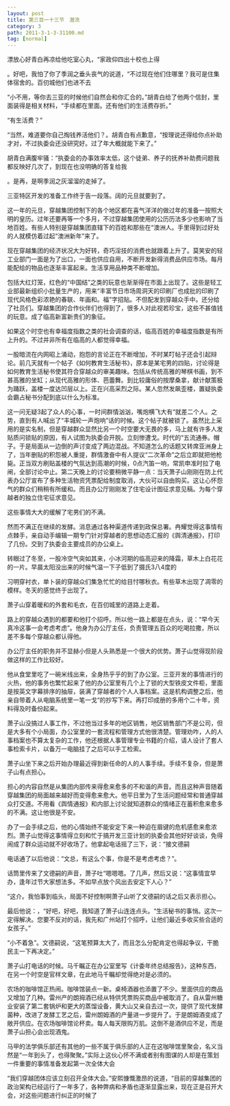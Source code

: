 ```yaml
---
layout: post
title: 第三百一十三节　潜流
category: 3
path: 2011-3-1-3-31100.md
tag: [normal]
---
```


漂放心好青白再凉给他吃室心丸，“家政仰四出十校也上得

。好吧，我怕了你了季润之垂头丧气的说道，“不过现在他们住哪里？我可是住集体宿舍的。百仞城他们也进不去

“小不用，等你去三亚的时候他们自然会和你汇合的。”胡青白给了他两个信封，里面装得是相关材料，“手续都在里面。还有他们的生活费存折。”

“有生活费？”

“当然，难道要你自己掏钱养活他们？。胡青白有点歉意，“按理说还得给你点补助才对，不过执委会还没研究好。过了年大概就能下来了。”

胡青白满腹牢骚：“执委会的办事效率太低，这个徒弟、养子的抚养补助费问题我都反映好几次了，到现在也没明确的答复给我

。是再，是啊季润之灰溜溜的走掉了。

三亚特区开发的准备工作终于告一段落。阔的元旦就要到了。

这一年的元旦，穿越集团控制下的各个地区都在喜气洋洋的做过年的准备一按照大明的皇历。过年还要再等一个多月，不过穿越集团使用的公历历法多少也影响了当地百姓。有些人特别是穿越集团直辖下的百姓和那些在“澳洲人。手里得到过好处的人就模仿着过起“澳洲新年”来了。

现在穿越集团的经济状况大为好转，奇巧淫技的消费也就跟着上升了。莫笑安的轻工业部门一面是为了出口，一面也供应自用，不断开发新得消费品供应市场。每月能配给的物品也逐渐丰富起来。生活享用品种类不断增加。

包括大红灯笼，红色的“中国结”之类的玩意也渐渐得在市面上出现了。这些是轻工业部最新组织小批量生产的，用来“丰富节日市场周洞天的印刷厂也成批的印刷了现代风格色彩浓艳的春联、年画和。福”字招贴。不但配发到穿越众手中。还分给了社员们。穿越集团的合作伙伴们也得到了，很多人对此视若珍宝，这些不甚值钱的玩意。成了临高新富新贵们的象征。

如果这个时空也有幸福度指数之类的社会调查的话，临高百姓的幸福度指数是有所上升的。不过并非所有在临高的人都觉得幸福。

一股暗流在内网昭上涌动，抱怨的言论正在不断增加，不时某叮帖子还会引起辩论。前几天就有一个帖子《如何教育生活秘书》，原本是某宅男的四贴，讨论得是如何教育生活秘书使其符合穿越众的审美趣味。包括从传统高雅的琴棋书画，到不甚高雅的坐缸；从现代高雅的形体、芭蕾舞。到比较庸俗的按摩桑拿，献计献策极为踊跃，盖楼一度达凹层以上。正在兴高采烈之际。某人忽然发飙歪楼，置疑执委会霸占秘书分配到底以什么为标准。

这一问无疑3起了众人的心事，一时间群情汹汹，嘴炮横飞大有“就差二个人。之势，直到有人喊出了“丰城轮一声炮响”话的时候。这个帖子就被锁了。虽然比上采用的是实名制，但是穿越群众显然比另一个时空要大无畏的多，马上就有许多人发贴质问锁贴的原因，有人试图为执委会开脱。立刻惨遭戈。时代的“五流通券。帽子。于是局面从一边倒的声讨变成了两边混战。不知道怎么的话题又转席亚洲身上了，当年删贴的积怨被人重提，群情激奋中有人提议“二次革命”之后立即就把他枪毙。正当双方刷贴盖楼的气氛达到高潮的时候，0点汽笛一响，常凯申准时拉了电闸，全部讨论中止。第二天晚上的讨论要稍微平静一点：当天萧子山刚刚在防上代表办公厅宣布了多种生活物资凭票配给制度取消，大伙可以自由购买。这让心怀怨气的群众们稍稍有所缓和。而且办公厅刚刚发了住宅设计图征求意见稿。为每个穿越者的独立住宅征求意见。

这些事情大大的缓解了宅男们的不满。

然而不满正在继续的发酵。消息通过各种渠道传递到政保总署。冉耀觉得这事情有点棘手，亲自动手编辑一期专门针对穿越者的思想动态汇报的《舆清通报》，打印了几份。交到了执委会主要成员的办公桌上。

转眼过了冬至，一股冷空气突如其来，小冰河期的临高迎来的降霜，草木上白花花的一片。早晨太阳没出来的时候气温一下子低到了摄氏3八4度的

习明穿衬衣，单卜装的穿越众们集急忙忙的给目忖哪秋衣。有些草木出现了凋零的模样。冬天的感觉终于出现了。

萧子山穿着暖和的外套和毛衣，在百仞城里的道路上走着。

路上的穿越众遇到的都要和他打个招呼。所以他一路上都是在点头，说：“早今天真冷这事一会考虑考虑”。他身为办公厅主任，负责管理五百众的吃喝拉撒，所以差不多每个穿越众都认得他。

办公厅主任的职务并不显赫小但是人头熟悉是一个很大的优势。萧子山觉得现阶段做这样的工作比较好。

他从食堂里吃了一碗米线出来，全身热乎乎的到了办公室。三亚开发的事情进行的火热，他的事务也繁忙起来了他的办公室里有几个上了锁的大型铁皮文件柜，里面是按英文字幕排序的抽屉，装满了穿越者的个人人事档案。这是机构调整之后，他亲自带着人从电脑系统里一笔一戈“的抄写下来。再打印成册的多用个二十年，资料得及时备份起来。

萧子山没搞过人事工作，不过他当过多年的地区销售，地区销售部门不是公司，但是大多有个小局面，办公室里的一套流程和管理方式他很清楚。管理劝咋，人的人事档案也不算太复杂的工作，他还根据人事管理专业书籍的介绍，请人设计了套人事检索卡片，以备万一电脑挂了之后可以手工检索。

萧子山坐下来之后开始办理最近得到新任命的人的人事手续。手续不复杂，但是萧子山有点担心。

担心的内容自然是从集团内部传来得愈来愈多的不和谐的声音。而且这种声音随着穿越集团的局面越来越好而变得愈来愈大。他平日里为了生活问题经常和普通穿越众打交道。不用看《舆情通报》和内部上讨论就知道群众的情绪正在蓄积愈来愈多的不满。这让他很是不安。

办了一会手续之后，他的心情始终不能安定下来一种迫在眉键的危机感愈来愈浓烈。萧子山觉得这事情得立刻和忙于搞开发三亚计划的执委会其他好好谈谈，免得闹成了群众运动就不好收场了。他拿起电话摇了三下，说：“接文德嗣

电话通了以后他说：“文总，有这么个事，你是不是考虑考虑？”。

话筒里传来了文德嗣的声音，萧子吐“嗯嗯嗯。了几声，然后又说：“这事情宜早办，逢年过节大家想法多。不如早点放个风出去安定下人心？”

“这介。我怕事到临头，局面不好控制啊萧子山听了文德嗣的话之后又表示担心。

最后他说：，“好吧，好吧，我知道了萧子山连连点头。“生活秘书的事悄。这次一定得解决。您要不反对的话，我先和广州站打个招呼，让他们最近多收买些合适的女孩子。”

“小不着急”。文德嗣说，“这笔预算太大了，而且怎么分配肯定也得起争议，干脆民主一下再决定。”

萧子山打电话的时候。马千瞩正在办公室里写《计委年终总结报告》，这种东西，在另一个时空是官样文章，在此地马千瞩却觉得绝对是必须的。

农场的咖啡馆正热闹。咖啡馆装点一新。桌椅酒器也添置了不少。里面供应的商品又增加了几种。雷州产的朗拇酒已经从特供凭票购买商品中被取消了。自从雷州糖业安装了第二套锅炉和更大的蒸馏设备，黄大山又亲自去过一次，提供了现代发酵菌种，改进了发酵工艺之后，雷州朗姆酒的产量进一步提升了。于是朗姆酒变成了敞开供应。在农场咖啡馆论杯卖。每人每天限购万肌。这倒不是酒供应不足，而是萧子山担心会出现酒鬼。

马甲的法学俱乐部还有其他的一些不属于俱乐部的人正在这咖啡馆里聚会，名义当然是“一年到头了，也得聚聚。”实际上这伙心怀不满或者别有图谋的人却是在策划一件重要的事情准备发起第一次全体大会

“我们穿越团体应该立刻召开全体大会。”安熙慷慨激昂的说道，“目前的穿越集团的政治架构已经运行了一年多了，各种弊病和矛盾也逐渐显露出来，现在正是召开大会，对这些问题进行纠正的时候了